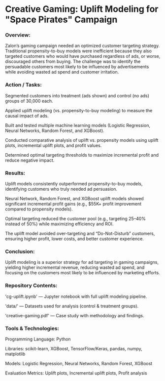 # Creative Gaming: Uplift Modeling for "Space Pirates" Campaign
### Overview:
Zalon’s gaming campaign needed an optimized customer targeting strategy. Traditional propensity-to-buy models were inefficient because they also targeted customers who would have purchased regardless of ads, or worse, discouraged others from buying. The challenge was to identify the persuadable customers most likely to be influenced by advertisements while avoiding wasted ad spend and customer irritation.

### Action / Tasks:

Segmented customers into treatment (ads shown) and control (no ads) groups of 30,000 each.

Applied uplift modeling (vs. propensity-to-buy modeling) to measure the causal impact of ads.

Built and tested multiple machine learning models (Logistic Regression, Neural Networks, Random Forest, and XGBoost).

Conducted comparative analysis of uplift vs. propensity models using uplift plots, incremental uplift plots, and profit values.

Determined optimal targeting thresholds to maximize incremental profit and reduce negative impact.

### Results:

Uplift models consistently outperformed propensity-to-buy models, identifying customers who truly needed ad persuasion.

Neural Network, Random Forest, and XGBoost uplift models showed significant incremental profit gains (e.g., $55K+ profit improvement compared to propensity models).

Optimal targeting reduced the customer pool (e.g., targeting 25–40% instead of 50%) while maximizing efficiency and ROI.

The uplift model avoided over-targeting and “Do-Not-Disturb” customers, ensuring higher profit, lower costs, and better customer experience.

### Conclusion:
Uplift modeling is a superior strategy for ad targeting in gaming campaigns, yielding higher incremental revenue, reducing wasted ad spend, and focusing on the customers most likely to be influenced by marketing efforts.

### Repository Contents:

'cg-uplift.ipynb' — Jupyter notebook with full uplift modeling pipeline.

'data/' — Datasets used for analysis (control & treatment groups).

'creative-gaming.pdf' — Case study with methodology and findings.


### Tools & Technologies:

Programming Language: Python

Libraries: scikit-learn, XGBoost, TensorFlow/Keras, pandas, numpy, matplotlib

Models: Logistic Regression, Neural Networks, Random Forest, XGBoost

Evaluation Metrics: Uplift plots, Incremental uplift plots, Profit analysis
